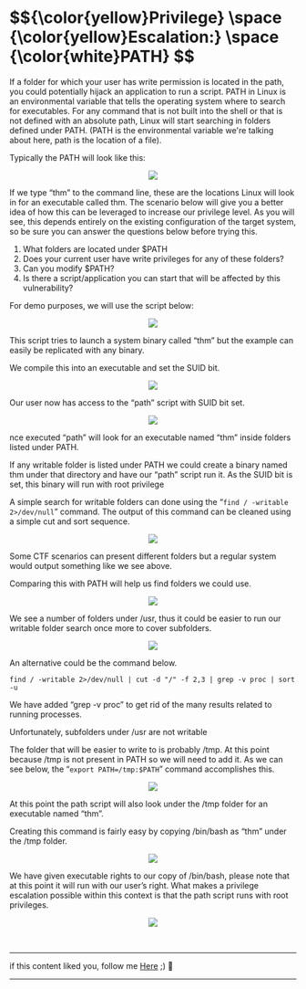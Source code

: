 <h1>$${\color{yellow}Privilege} \space {\color{yellow}Escalation:} \space {\color{white}PATH} $$</h1>


If a folder for which your user has write permission is located in the path, you could potentially hijack an application to run a script. PATH in Linux is an environmental variable that tells the operating system where to search for executables. For any command that is not built into the shell or that is not defined with an absolute path, Linux will start searching in folders defined under PATH. (PATH is the environmental variable we're talking about here, path is the location of a file).

Typically the PATH will look like this:


<p align="center">
<img src="https://github.com/4bo4yman/Privilege-Escalation/assets/156849852/8cb22bad-37db-4dfc-b13f-737f725cb7bb">
</p>


If we type “thm” to the command line, these are the locations Linux will look in for an executable called thm. The scenario below will give you a better idea of how this can be leveraged to increase our privilege level. As you will see, this depends entirely on the existing configuration of the target system, so be sure you can answer the questions below before trying this.

  1. What folders are located under $PATH
  2. Does your current user have write privileges for any of these folders?
  3. Can you modify $PATH?
  4. Is there a script/application you can start that will be affected by this vulnerability?
     

For demo purposes, we will use the script below:

<p align="center">
<img src="https://github.com/4bo4yman/Privilege-Escalation/assets/156849852/3762d337-65a5-45c1-b93d-54f6f181f9a4">
</p>

 This script tries to launch a system binary called “thm” but the example can easily be replicated with any binary.


We compile this into an executable and set the SUID bit.

<p align="center">
<img src="https://github.com/4bo4yman/Privilege-Escalation/assets/156849852/45dfb071-2363-4213-989a-3cdab27566ac">
</p>

 Our user now has access to the “path” script with SUID bit set.


<p align="center">
<img src="https://github.com/4bo4yman/Privilege-Escalation/assets/156849852/f64ab12c-d51a-4af5-b7c2-2e40855f20a1">
</p>

nce executed “path” will look for an executable named “thm” inside folders listed under PATH.


If any writable folder is listed under PATH we could create a binary named thm under that directory and have our “path” script run it. As the SUID bit is set, this binary will run with root privilege



A simple search for writable folders can done using the “```find / -writable 2>/dev/null```” command. The output of this command can be cleaned using a simple cut and sort sequence.

<p align="center">
<img src="https://github.com/4bo4yman/Privilege-Escalation/assets/156849852/a649f09e-0ad2-4810-857d-2132d6100856">
</p>

 Some CTF scenarios can present different folders but a regular system would output something like we see above.

Comparing this with PATH will help us find folders we could use.

<p align="center">
<img src="https://github.com/4bo4yman/Privilege-Escalation/assets/156849852/70e45187-531f-4932-9e4a-ba0011a02042">
</p>

We see a number of folders under /usr, thus it could be easier to run our writable folder search once more to cover subfolders. 

<p align="center">
<img src="https://github.com/4bo4yman/Privilege-Escalation/assets/156849852/2639385e-d3da-475d-96a0-0cf0c4532a35">
</p>

 An alternative could be the command below.

```find / -writable 2>/dev/null | cut -d "/" -f 2,3 | grep -v proc | sort -u```

We have added “grep -v proc” to get rid of the many results related to running processes.


Unfortunately, subfolders under /usr are not writable


The folder that will be easier to write to is probably /tmp. At this point because /tmp is not present in PATH so we will need to add it. As we can see below, the “```export PATH=/tmp:$PATH```” command accomplishes this.

<p align="center">
<img src="https://github.com/4bo4yman/Privilege-Escalation/assets/156849852/1bd9adf0-b094-4395-94cc-7a701f37a07b">
</p>

At this point the path script will also look under the /tmp folder for an executable named “thm”.

Creating this command is fairly easy by copying /bin/bash as “thm” under the /tmp folder.

<p align="center">
<img src="https://github.com/4bo4yman/Privilege-Escalation/assets/156849852/b7a9b24a-4087-4c66-b50b-bce1dcc08e75">
</p>

We have given executable rights to our copy of /bin/bash, please note that at this point it will run with our user’s right. What makes a privilege escalation possible within this context is that the path script runs with root privileges.

<p align="center">
<img src="https://github.com/4bo4yman/Privilege-Escalation/assets/156849852/3175bb49-7e23-4e04-bce0-43e6ae9bc84c">
</p>


<br>

******
if this content liked you, follow me [Here](https://github.com/4bo4yman) ;) :tada:
*****

